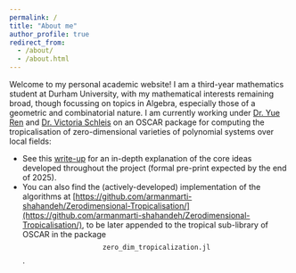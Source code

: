 ```yaml
---
permalink: /
title: "About me"
author_profile: true
redirect_from: 
  - /about/
  - /about.html
---
```


Welcome to my personal academic website! I am a third-year mathematics student at Durham University, with my mathematical interests remaining broad, though focussing on topics in Algebra, especially those of a geometric and combinatorial nature. I am currently working under [Dr. Yue Ren](https://www.yueren.de/) and [Dr. Victoria Schleis](https://victoriaschleis.github.io/index.html) on an OSCAR package for computing the tropicalisation of zero-dimensional varieties of polynomial systems over local fields:
  * See this [write-up](https://armanmarti-shahandeh.github.io/files/pseudoPaper_website.pdf) for an in-depth explanation of the core ideas developed throughout the project (formal pre-print expected by the end of 2025).
  * You can also find the (actively-developed) implementation of the algorithms at [https://github.com/armanmarti-shahandeh/Zerodimensional-Tropicalisation/](https://github.com/armanmarti-shahandeh/Zerodimensional-Tropicalisation/), to be later appended to the tropical sub-library of OSCAR in the package $$\texttt{zero_dim_tropicalization.jl}$$. 

